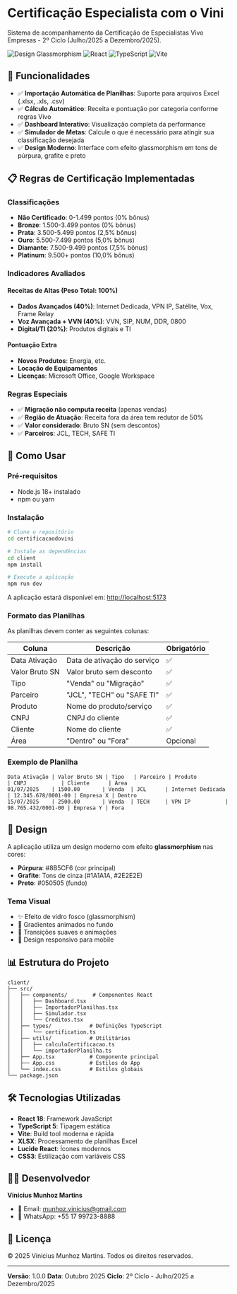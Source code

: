# Certificação Especialista com o Vini

Sistema de acompanhamento da Certificação de Especialistas Vivo Empresas - 2º Ciclo (Julho/2025 a Dezembro/2025).

![Design Glassmorphism](https://img.shields.io/badge/Design-Glassmorphism-8B5CF6)
![React](https://img.shields.io/badge/React-18-61DAFB)
![TypeScript](https://img.shields.io/badge/TypeScript-5-3178C6)
![Vite](https://img.shields.io/badge/Vite-6-646CFF)

## 🎯 Funcionalidades

- ✅ **Importação Automática de Planilhas**: Suporte para arquivos Excel (.xlsx, .xls, .csv)
- ✅ **Cálculo Automático**: Receita e pontuação por categoria conforme regras Vivo
- ✅ **Dashboard Interativo**: Visualização completa da performance
- ✅ **Simulador de Metas**: Calcule o que é necessário para atingir sua classificação desejada
- ✅ **Design Moderno**: Interface com efeito glassmorphism em tons de púrpura, grafite e preto

## 📋 Regras de Certificação Implementadas

### Classificações
- **Não Certificado**: 0-1.499 pontos (0% bônus)
- **Bronze**: 1.500-3.499 pontos (0% bônus)
- **Prata**: 3.500-5.499 pontos (2,5% bônus)
- **Ouro**: 5.500-7.499 pontos (5,0% bônus)
- **Diamante**: 7.500-9.499 pontos (7,5% bônus)
- **Platinum**: 9.500+ pontos (10,0% bônus)

### Indicadores Avaliados

#### Receitas de Altas (Peso Total: 100%)
- **Dados Avançados (40%)**: Internet Dedicada, VPN IP, Satélite, Vox, Frame Relay
- **Voz Avançada + VVN (40%)**: VVN, SIP, NUM, DDR, 0800
- **Digital/TI (20%)**: Produtos digitais e TI

#### Pontuação Extra
- **Novos Produtos**: Energia, etc.
- **Locação de Equipamentos**
- **Licenças**: Microsoft Office, Google Workspace

### Regras Especiais
- ✅ **Migração não computa receita** (apenas vendas)
- ✅ **Região de Atuação**: Receita fora da área tem redutor de 50%
- ✅ **Valor considerado**: Bruto SN (sem descontos)
- ✅ **Parceiros**: JCL, TECH, SAFE TI

## 🚀 Como Usar

### Pré-requisitos
- Node.js 18+ instalado
- npm ou yarn

### Instalação

```bash
# Clone o repositório
cd certificacaodovini

# Instale as dependências
cd client
npm install

# Execute a aplicação
npm run dev
```

A aplicação estará disponível em: [http://localhost:5173](http://localhost:5173)

### Formato das Planilhas

As planilhas devem conter as seguintes colunas:

| Coluna | Descrição | Obrigatório |
|--------|-----------|-------------|
| Data Ativação | Data de ativação do serviço | ✅ |
| Valor Bruto SN | Valor bruto sem desconto | ✅ |
| Tipo | "Venda" ou "Migração" | ✅ |
| Parceiro | "JCL", "TECH" ou "SAFE TI" | ✅ |
| Produto | Nome do produto/serviço | ✅ |
| CNPJ | CNPJ do cliente | ✅ |
| Cliente | Nome do cliente | ✅ |
| Área | "Dentro" ou "Fora" | Opcional |

### Exemplo de Planilha

```
Data Ativação | Valor Bruto SN | Tipo   | Parceiro | Produto          | CNPJ           | Cliente      | Área
01/07/2025    | 1500.00       | Venda  | JCL      | Internet Dedicada | 12.345.678/0001-00 | Empresa X | Dentro
15/07/2025    | 2500.00       | Venda  | TECH     | VPN IP           | 98.765.432/0001-00 | Empresa Y | Fora
```

## 🎨 Design

A aplicação utiliza um design moderno com efeito **glassmorphism** nas cores:
- **Púrpura**: #8B5CF6 (cor principal)
- **Grafite**: Tons de cinza (#1A1A1A, #2E2E2E)
- **Preto**: #050505 (fundo)

### Tema Visual
- ✨ Efeito de vidro fosco (glassmorphism)
- 🌈 Gradientes animados no fundo
- 💫 Transições suaves e animações
- 📱 Design responsivo para mobile

## 📊 Estrutura do Projeto

```
client/
├── src/
│   ├── components/        # Componentes React
│   │   ├── Dashboard.tsx
│   │   ├── ImportadorPlanilhas.tsx
│   │   ├── Simulador.tsx
│   │   └── Creditos.tsx
│   ├── types/            # Definições TypeScript
│   │   └── certification.ts
│   ├── utils/            # Utilitários
│   │   ├── calculoCertificacao.ts
│   │   └── importadorPlanilha.ts
│   ├── App.tsx           # Componente principal
│   ├── App.css           # Estilos do App
│   └── index.css         # Estilos globais
└── package.json
```

## 🛠️ Tecnologias Utilizadas

- **React 18**: Framework JavaScript
- **TypeScript 5**: Tipagem estática
- **Vite**: Build tool moderna e rápida
- **XLSX**: Processamento de planilhas Excel
- **Lucide React**: Ícones modernos
- **CSS3**: Estilização com variáveis CSS

## 👨‍💻 Desenvolvedor

**Vinicius Munhoz Martins**
- 📧 Email: munhoz.vinicius@gmail.com
- 📱 WhatsApp: +55 17 99723-8888

## 📝 Licença

© 2025 Vinicius Munhoz Martins. Todos os direitos reservados.

---

**Versão**: 1.0.0
**Data**: Outubro 2025
**Ciclo**: 2º Ciclo - Julho/2025 a Dezembro/2025
